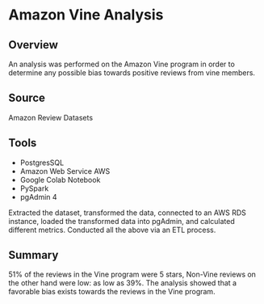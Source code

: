 # Amazon Vine Analysis
## Overview
An analysis was performed on the Amazon Vine program in order to determine any possible bias towards positive reviews from vine members.

## Source
Amazon Review Datasets

## Tools
- PostgresSQL
- Amazon Web Service AWS
- Google Colab Notebook
- PySpark
- pgAdmin 4

Extracted the dataset, transformed the data, connected to an AWS RDS instance, loaded the transformed data into pgAdmin, and calculated different metrics. Conducted all the above via an ETL process.

## Summary
51% of the reviews in the Vine program were 5 stars, Non-Vine reviews on the other hand were low: as low as 39%. The analysis showed that a favorable bias exists towards the reviews in the Vine program.
